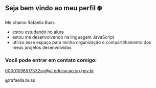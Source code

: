 ## Seja bem vindo ao meu perfil ❄️

Me chamo Rafaella Buss

- estou estudando no alura
- estou me desenvolvendo na linguagem JavaScript
- utilizo esse espaço para minha organização e compartilhamento dos meus projetos desenvolvidos

### Você pode entrar em contato comigo:

00001098517532sp@al.educacao.sp.gov.br

@rafaella.buss




